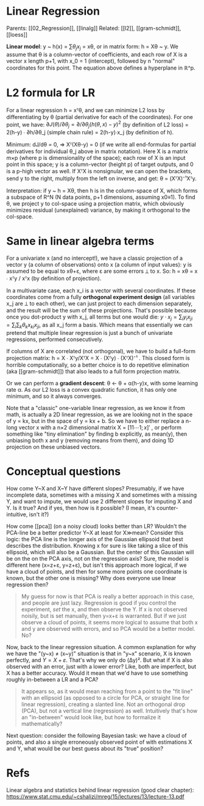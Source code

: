 # Linear Regression

Parents: [[02_Regression]], [[linalg]]
Related: [[l2]], [[gram-schmidt]], [[loess]]

**Linear model**: y ~ h(x) = $∑θ_j x_j$ = xθ, or in matrix form: h = Xθ ~ y. We assume that θ is a column-vector of coefficients, and each row of X is a vector x length p+1, with x_0 = 1 (intercept), followed by n "normal" coordinates for this point. The equation above defines a hyperplane in ℝ^p.

# L2 formula for LR

For a linear regression h = xᵀθ, and we can minimize L2 loss by differentiating by θ (partial derivative for each of the coordinates). For one point, we have: 
$∂J(θ)/∂θ_j = ∂/∂θ_j (h(θ,x)-y)^2$ (by definition of L2 loss)
= 2(h-y) ∙ ∂h/∂θ_j (simple chain rule)
= 2(h-y)∙x_j (by definition of h).

Minimum: dJ/dθ = 0, ⇒ Xᵀ(Xθ-y) = 0 (if we write all end-formulas for partial derivatives for individual θ_j above in matrix notation). Here X is a matrix m×p (where p is dimensionality of the space); each row of X is an input point in this space; y is a column-vector (height p) of target outputs, and 0 is a p-high vector as well. If XᵀX is nonsignular, we can open the brackets, send y to the right, multiply from the left on inverse, and get: θ = (XᵀX)⁻¹Xᵀy.

Interpretation: if y ~ h = Xθ, then h is in the column-space of X, which forms a subspace of R^N (N data points, p+1 dimensions, assuming x0≡1). To find θ, we project y to col-space using a projection matrix, which obviously minimizes residual (unexplained) variance, by making it orthogonal to the col-space.

# Same in linear algebra terms

For a univariate x (and no intercept!), we have a classic projection of a vector y (a column of observations) onto x (a column of input values): y is assumed to be equal to xθ+ε, where ε are some errors ⟂ to x. So: h = xθ = x ∙ xᵀy / xᵀx (by definition of projection). 

In a multivariate case, each x_i is a vector with several coordinates. If these coordinates come from a fully **orthogonal experiment design** (all variables x_j are ⟂ to each other), we can just project to each dimension separately, and the result will be the sum of these projections. That's possible because once you dot-product y with x_j, all terms but one would die: $y \cdot x_j = \sum_i y_i x_{ji} = \sum_i \sum_k θ_k x_{ki} x_{ji}$, as all x_j form a basis. Which means that essentially we can pretend that multiple linear regression is just a bunch of univariate regressions, performed consecutively.

If columns of X are correlated (not orthogonal), we have to build a full-form projection matrix:  h = X ∙ Xᵀy/XᵀX = X ∙ (Xᵀy) ∙ (XᵀX)⁻¹ . This closed form is horrible computationally, so a better choice is to do repetitive elimination (aka [[gram-schmidt]]) that also leads to a full form projection matrix.

Or we can perform a **gradient descent**: θ ← θ + α(h-y)x, with some learning rate α. As our L2 loss is a convex quadratic function, it has only one minimum, and so it always converges. 

Note that a "classic" one-variable linear regression, as we know it from math, is actually a 2D linear regression, as we are looking not in the space of y = kx, but in the space of y = kx + b. So we have to either replace a n-long vector x with a n×2 dimensional matrix X = $[1 1 \cdots 1 ; x]'$ , or perform something like "tiny elimination" by finding b explicitly, as mean(y), then unbiasing both x and y (removing means from them), and doing 1D projection on these unbiased vectors.

# Conceptual questions

How come Y~X and X~Y have different slopes? Presumably, if we have incomplete data, sometimes with a missing X and sometimes with a missing Y, and want to impute, we would use 2 different slopes for imputing X and Y. Is it true? And if yes, then how is it possible? (I mean, it's counter-intuitive, isn't it?)

How come [[pca]] (on a noisy cloud) looks better than LR? Wouldn't the PCA-line be a better predictor Y~X at least for X≫mean? Consider this logic: the PCA line is the longer axis of the Gaussian ellipsoid that best describes the distribution. Knowing x for sure is like taking a slice of this ellipsoid, which will also be a Gaussian. But the center of this Gaussian will be on the on the PCA axis, not on the regression axis? Sure, the model is different here (x=z+ε, y=z+ε), but isn't this approach more logical, if we have a cloud of points, and then for some more points one coordinate is known, but the other one is missing? Why does everyone use linear regression then?

> My guess for now is that PCA is really a better approach in this case, and people are just lazy. Regression is good if you control the experiment, _set_ the x, and then observe the Y. If x is not observed noisily, but is set manually, then y=x+ε is warranted. But if we just observe a cloud of points, it seems more logical to assume that both x and y are observed with errors, and so PCA would be a better model. No?

Now, back to the linear regression situation. A common explanation for why we have the "(y~x) ≠ (x~y)" situation is that in "y~x" scenario, X is known perfectly, and $Y = X + ε$. That's why we only do (Δy)². But what if X is also observed with an error, just with a lower error? Like, both are imperfect, but X has a better accuracy. Would it mean that we'd have to use something roughly in-between a LR and a PCA?

> It appears so, as it would mean reaching from a point to the "fit line" with an ellipsoid (as opposed to a circle for PCA, or straight line for linear regression), creating a slanted line. Not an orthogonal drop (PCA), but not a vertical line (regression) as well. Intuitively that's how an "in-between" would look like, but how to formalize it mathematically?

Next question: consider the following Bayesian task: we have a cloud of points, and also a single erroneously observed point of with estimations X and Y, what would be our best guess about its "true" position?

# Refs

Linear algebra and statistics behind linear regression (good clear chapter):
https://www.stat.cmu.edu/~cshalizi/mreg/15/lectures/13/lecture-13.pdf